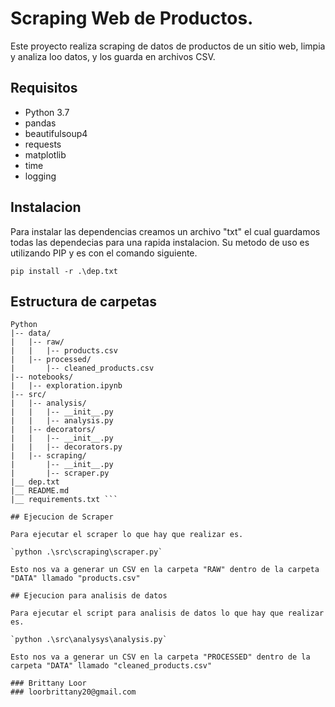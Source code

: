 # Scraping Web de Productos.
Este proyecto realiza scraping de datos de productos de un sitio web, limpia y analiza loo datos, y los guarda en archivos CSV.
## Requisitos
- Python 3.7
- pandas
- beautifulsoup4
- requests
- matplotlib
- time
- logging

## Instalacion 

Para instalar las dependencias creamos un archivo "txt" el cual guardamos todas las dependecias para una rapida instalacion. Su metodo de uso es utilizando PIP y es con el comando siguiente.

`pip install -r .\dep.txt`

## Estructura de carpetas

```plaintext
Python
|-- data/
|   |-- raw/
|   |   |-- products.csv
|   |-- processed/
|       |-- cleaned_products.csv
|-- notebooks/
|   |-- exploration.ipynb
|-- src/
|   |-- analysis/
|   |   |-- __init__.py
|   |   |-- analysis.py
|   |-- decorators/
|   |   |-- __init__.py
|   |   |-- decorators.py
|   |-- scraping/
|       |-- __init__.py
|       |-- scraper.py
|__ dep.txt
|__ README.md
|__ requirements.txt ```

## Ejecucion de Scraper

Para ejecutar el scraper lo que hay que realizar es.

`python .\src\scraping\scraper.py`

Esto nos va a generar un CSV en la carpeta "RAW" dentro de la carpeta "DATA" llamado "products.csv"

## Ejecucion para analisis de datos 

Para ejecutar el script para analisis de datos lo que hay que realizar es.

`python .\src\analysys\analysis.py`

Esto nos va a generar un CSV en la carpeta "PROCESSED" dentro de la carpeta "DATA" llamado "cleaned_products.csv"

### Brittany Loor 
### loorbrittany20@gmail.com



